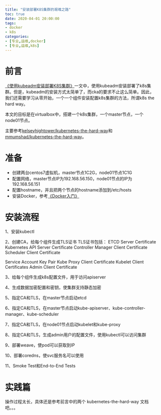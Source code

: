 ```yaml
---
title: "安装部署K8S集群的艰难之路"
toc: true
date: 2020-04-01 20:00:00
tags:
- docker
- k8s
categories: 
- [专业,运维,docker]
- [专业,运维,k8s]
---
```


# 前言
[《使用kubeadm安装部署K8S集群》](https://www.voidking.com/dev-kubeadm-install-k8s/)一文中，使用kubeadm安装部署了k8s集群。但是，kubeadm的安装方式太简单了，而cka的要求不止这么简单。因此，我们还需要学习从零开始，一个一个组件安装配置k8s集群的方法，所谓k8s the hard way。

本文的目标是在virtualbox中，搭建一个k8s集群，一个master节点，一个node01节点。

主要参考[kelseyhightower/kubernetes-the-hard-way](https://github.com/kelseyhightower/kubernetes-the-hard-way)和[mmumshad/kubernetes-the-hard-way](https://github.com/mmumshad/kubernetes-the-hard-way)。

<!--more-->

# 准备

- 创建两台centos7虚拟机，master节点1C2G，node01节点1C1G
- 配置网络，master节点IP为192.168.56.150，node01节点的IP为192.168.56.151
- 配置hostname，并且把两个节点的hostname添加到/etc/hosts
- 安装Docker，参考[《Docker入门》](https://www.voidking.com/dev-docker-start/)

# 安装流程
1、安装kubectl

2、创建CA，给每个组件生成TLS证书
TLS证书包括：
ETCD Server Certificate
Kubernetes API Server Certificate
Controller Manager Client Certificate
Scheduler Client Certificate

Service Account Key Pair
Kube Proxy Client Certificate
Kubelet Client Certificates
Admin Client Certificate

3、给每个组件生成k8s配置文件，用于访问apiserver

4、生成数据加密配置和密钥，使集群支持静态加密

5、指定CA和TLS，在master节点启动etcd

6、指定CA和TLS，在master节点启动kube-apiserver、kube-controller-manager、kube-scheduler

7、指定CA和TLS，在node01节点启动kubelet和kube-proxy

8、指定CA和TLS，生成admin用户的配置文件，使用kubectl可以访问集群

9、部署weave，使pod可以获取到IP

10、部署coredns，使svc服务名可以使用

11、Smoke Test和End-to-End Tests

# 实践篇
操作过程太长，具体还是参考前言中的两个 kubernetes-the-hard-way 文档吧。。。


